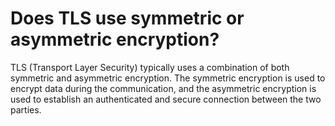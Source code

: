 # Does TLS use symmetric or asymmetric encryption?

TLS (Transport Layer Security) typically uses a combination of both symmetric and asymmetric encryption. The symmetric encryption is used to encrypt data during the communication, and the asymmetric encryption is used to establish an authenticated and secure connection between the two parties.
